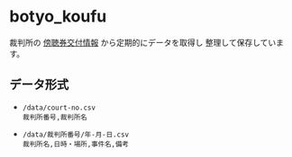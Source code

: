 # botyo_koufu

裁判所の [傍聴券交付情報][botyo_koufu] から定期的にデータを取得し
整理して保存しています。

[botyo_koufu]: http://www.courts.go.jp/kengaku/botyo_koufu/index.html

## データ形式

- `/data/court-no.csv`  
  `裁判所番号,裁判所名`

- `/data/裁判所番号/年-月-日.csv`  
  `裁判所名,日時・場所,事件名,備考`

